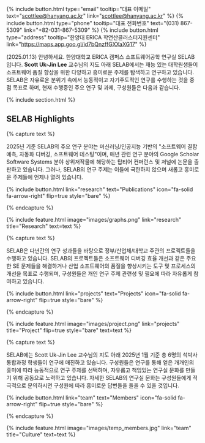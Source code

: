 ---
---

{%
  include button.html
  type="email"
  tooltip="대표 이메일"
  text="scottlee@hanyang.ac.kr"
  link="scottlee@hanyang.ac.kr"
%}
{%
  include button.html
  type="phone"
  tooltip="대표 전화번호"
  text="(031) 867-5309"
  link="+82-031-867-5309"
%}
{%
  include button.html
  type="address"
  tooltip="한양대 ERICA 학연산클러스터지원센터"
  link="https://maps.app.goo.gl/id7bQnzffGXXaXG17"
%}

(2025.01.13) 안녕하세요. 한양대학교 ERICA 캠퍼스 소프트웨어공학 연구실 SELAB입니다. **Scott Uk-Jin Lee** 교수님의 지도 아래 SELAB에서는 재능 있는 대학원생들이 소프트웨어 품질 향상을 위한 다양하고 흥미로운 주제를 탐색하고 연구하고 있습니다. SELAB은 자유로운 분위기 속에서 능동적이고 자기주도적인 연구를 수행하는 것을 중점 목표로 하며, 현재 수행중인 주요 연구 및 과제, 구성원들은 다음과 같습니다.

{% include section.html %}

## SELAB Highlights

{% capture text %}

2025년 기준 SELAB의 주요 연구 분야는 머신러닝/인공지능 기반의 "소프트웨어 결함 예측, 자동화 디버깅, 소프트웨어 테스팅"이며, 매년 관련 연구 분야의 Google Scholar Software Systems 분야 상위저작물에 해당하는 탑티어 컨퍼런스 및 저널에 논문을 출판하고 있습니다. 그러나, SELAB의 연구 주제는 이들에 국한하지 않으며 새롭고 흥미로운 주제들에 언제나 열려 있습니다.

{%
  include button.html
  link="research"
  text="Publications"
  icon="fa-solid fa-arrow-right"
  flip=true
  style="bare"
%}

{% endcapture %}

{%
  include feature.html
  image="images/graphs.png"
  link="research"
  title="Research"
  text=text
%}

{% capture text %}

SELAB은 다년간의 연구 성과들을 바탕으로 정부/산업체/대학교 주관의 프로젝트들을 수행하고 있습니다. SELAB의 프로젝트들은 소프트웨어 디버깅 효율 개선과 같은 주요한 SE 문제들을 해결하거나 산업 소프트웨어의 품질을 향상시키는 도구 및 프로세스의 개선을 목표로 수행되며, 구성원들은 개인 연구 주제 관련성 및 필요에 따라 자유롭게 참여하고 있습니다.

{%
  include button.html
  link="projects"
  text="Projects"
  icon="fa-solid fa-arrow-right"
  flip=true
  style="bare"
%}

{% endcapture %}

{%
  include feature.html
  image="images/project.png"
  link="projects"
  title="Project"
  flip=true
  style="bare"
  text=text
%}

{% capture text %}

SELAB에는 Scott Uk-Jin Lee 교수님의 지도 아래 2025년 1월 기준 총 6명의 석박사통합과정 학생들이 연구에 매진하고 있습니다. 구성원들은 연구를 통해 얻은 개개인의 흥미에 따라 능동적으로 연구 주제를 선택하며, 자유롭고 책임있는 연구실 문화를 만들기 위해 공동으로 노력하고 있습니다. 자세한 SELAB의 연구실 문화는 구성원들에게 적극적으로 문의하시면 구성원에 따라 흥미로운 답변들을 들을 수 있을 것입니다.

{%
  include button.html
  link="team"
  text="Members"
  icon="fa-solid fa-arrow-right"
  flip=true
  style="bare"
%}

{% endcapture %}

{%
  include feature.html
  image="images/temp_members.jpg"
  link="team"
  title="Culture"
  text=text
%}
